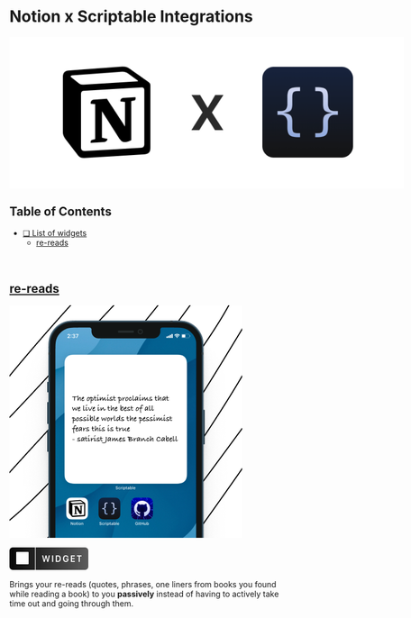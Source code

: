 # Notion x Scriptable Integrations
<img alt="Notion with Scriptable" align="center" src="../images/notionIntegrations/NotionxScriptable.png" style="max-width:700px"/>

<br/>

## Table of Contents
  - [❏ List of widgets](#-list-of-widgets)
    - [re-reads](#re-reads)

<br/>

## [re-reads](https://github.com/dharmikumbhani/scriptable/tree/main/Notion%20Integrations/re-reads)
![Notion x Scriptable](../images/notionIntegrations/re-reads/NotionReReadsDisplay.png)

![iOS widget](../images/badges/large-widget-badge.svg)

Brings your re-reads (quotes, phrases, one liners from books you found while reading a book) to you **passively** instead of having to actively take time out and going through them.
